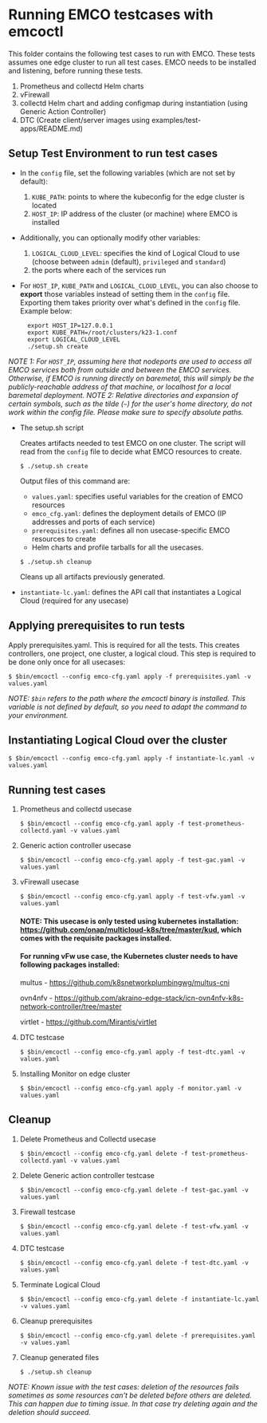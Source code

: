 [//]: # "SPDX-License-Identifier: Apache-2.0"
[//]: # "Copyright (c) 2020-2022 Intel Corporation"

# Running EMCO testcases with emcoctl

This folder contains the following test cases to run with EMCO. These tests assumes one edge cluster to run all test cases. EMCO needs to be installed and listening, before running these tests.

1. Prometheus and collectd Helm charts
2. vFirewall
3. collectd Helm chart and adding configmap during instantiation (using Generic Action Controller)
4. DTC (Create client/server images using examples/test-apps/README.md)

## Setup Test Environment to run test cases

* In the ``config`` file, set the following variables (which are not set by default):
  1. ``KUBE_PATH``: points to where the kubeconfig for the edge cluster is located
  2. ``HOST_IP``: IP address of the cluster (or machine) where EMCO is installed

* Additionally, you can optionally modify other variables:
  1. ``LOGICAL_CLOUD_LEVEL``: specifies the kind of Logical Cloud to use (choose between ``admin`` (default), ``privileged`` and ``standard``)
  2. the ports where each of the services run

* For ``HOST_IP``, ``KUBE_PATH`` and ``LOGICAL_CLOUD_LEVEL``, you can also choose to **export** those variables instead of setting them in the ``config`` file. Exporting them takes priority over what's defined in the ``config`` file. Example below:

        export HOST_IP=127.0.0.1
        export KUBE_PATH=/root/clusters/k23-1.conf
        export LOGICAL_CLOUD_LEVEL
        ./setup.sh create


*NOTE 1: For ``HOST_IP``, assuming here that nodeports are used to access all EMCO services both from outside and between the EMCO services. Otherwise, if EMCO is running directly on baremetal, this will simply be the publicly-reachable address of that machine, or localhost for a local baremetal deployment.*
*NOTE 2: Relative directories and expansion of certain symbols, such as the tilde (`~`) for the user's home directory, do not work within the config file. Please make sure to specify absolute paths.*

* The setup.sh script

    Creates artifacts needed to test EMCO on one cluster. The script will read from the ``config`` file to decide what EMCO resources to create.

    `$ ./setup.sh create`

    Output files of this command are:
    * ``values.yaml``: specifies useful variables for the creation of EMCO resources
    * ``emco_cfg.yaml``: defines the deployment details of EMCO (IP addresses and ports of each service)
    * ``prerequisites.yaml``: defines all non usecase-specific EMCO resources to create
    * Helm charts and profile tarballs for all the usecases.

    `$ ./setup.sh cleanup`

    Cleans up all artifacts previously generated.


* ``instantiate-lc.yaml``: defines the API call that instantiates a Logical Cloud (required for any usecase)

## Applying prerequisites to run tests
Apply prerequisites.yaml. This is required for all the tests. This creates controllers, one project, one cluster, a logical cloud. This step is required to be done only once for all usecases:

``$ $bin/emcoctl --config emco-cfg.yaml apply -f prerequisites.yaml -v values.yaml``

*NOTE: ``$bin`` refers to the path where the emcoctl binary is installed. This variable is not defined by default, so you need to adapt the command to your environment.*

## Instantiating Logical Cloud over the cluster

``$ $bin/emcoctl --config emco-cfg.yaml apply -f instantiate-lc.yaml -v values.yaml``

## Running test cases

1. Prometheus and collectd usecase

    `$ $bin/emcoctl --config emco-cfg.yaml apply -f test-prometheus-collectd.yaml -v values.yaml`

2. Generic action controller usecase

    `$ $bin/emcoctl --config emco-cfg.yaml apply -f test-gac.yaml -v values.yaml`

3. vFirewall usecase

    `$ $bin/emcoctl --config emco-cfg.yaml apply -f test-vfw.yaml -v values.yaml`
    #### NOTE: This usecase is only tested using kubernetes installation: https://github.com/onap/multicloud-k8s/tree/master/kud, which comes with the requisite packages installed.
    #### For running vFw use case, the Kubernetes cluster needs to have following packages installed:
     multus - https://github.com/k8snetworkplumbingwg/multus-cni

     ovn4nfv - https://github.com/akraino-edge-stack/icn-ovn4nfv-k8s-network-controller/tree/master

     virtlet - https://github.com/Mirantis/virtlet

4. DTC testcase

    `$ $bin/emcoctl --config emco-cfg.yaml apply -f test-dtc.yaml -v values.yaml`

5. Installing Monitor on edge cluster

    `$ $bin/emcoctl --config emco-cfg.yaml apply -f monitor.yaml -v values.yaml`

## Cleanup

1. Delete Prometheus and Collectd usecase

    `$ $bin/emcoctl --config emco-cfg.yaml delete -f test-prometheus-collectd.yaml -v values.yaml`

2. Delete Generic action controller testcase

    `$ $bin/emcoctl --config emco-cfg.yaml delete -f test-gac.yaml -v values.yaml`

3. Firewall testcase

    `$ $bin/emcoctl --config emco-cfg.yaml delete -f test-vfw.yaml -v values.yaml`

4. DTC testcase

    `$ $bin/emcoctl --config emco-cfg.yaml delete -f test-dtc.yaml -v values.yaml`

5. Terminate Logical Cloud

    `$ $bin/emcoctl --config emco-cfg.yaml delete -f instantiate-lc.yaml -v values.yaml`

6. Cleanup prerequisites

    `$ $bin/emcoctl --config emco-cfg.yaml delete -f prerequisites.yaml -v values.yaml`

7. Cleanup generated files

    `$ ./setup.sh cleanup`

*NOTE: Known issue with the test cases: deletion of the resources fails sometimes as some resources can't be deleted before others are deleted. This can happen due to timing issue. In that case try deleting again and the deletion should succeed.*
